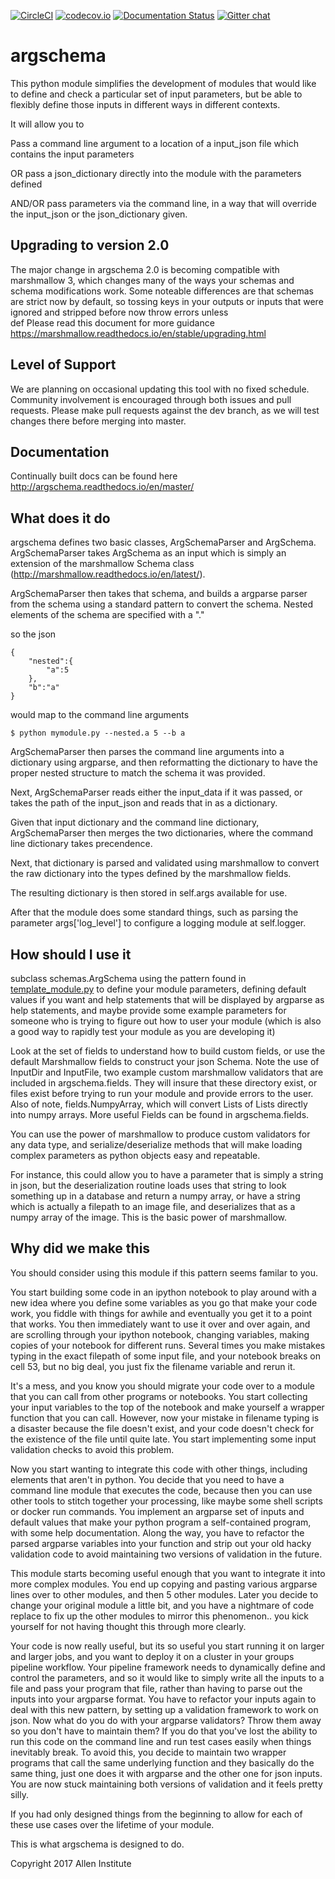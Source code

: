 [![CircleCI](https://circleci.com/gh/AllenInstitute/argschema/tree/master.svg?style=svg)](https://circleci.com/gh/AllenInstitute/argschema/tree/master)
[![codecov.io](https://codecov.io/github/AllenInstitute/argschema/coverage.svg?branch=master)](https://codecov.io/github/AllenInstitute/argschema?branch=master)
[![Documentation Status](https://readthedocs.org/projects/argschema/badge/)](http://argschema.readthedocs.io/en/master/)
[![Gitter chat](https://badges.gitter.im/gitterHQ/gitter.png)](https://gitter.im/argschema/Lobby)
# argschema

This python module simplifies the development of modules that would like to define and check a particular set of input parameters, but be able to flexibly define those inputs in different ways in different contexts. 

It will allow you to 

Pass a command line argument to a location of a input_json file which contains the input parameters

OR pass a json_dictionary directly into the module with the parameters defined

AND/OR pass parameters via the command line, in a way that will override the input_json or the json_dictionary given.

## Upgrading to version 2.0
The major change in argschema 2.0 is becoming
compatible with marshmallow 3, which changes
many of the ways your schemas and schema modifications work.  Some noteable differences  are that schemas are strict now by default, so tossing keys in your outputs or inputs that were ignored and stripped before now throw errors unless  
def
Please read this document for more guidance
https://marshmallow.readthedocs.io/en/stable/upgrading.html

## Level of Support
We are planning on occasional updating this tool with no fixed schedule. Community involvement is encouraged through both issues and pull requests.  Please make pull requests against the dev branch, as we will test changes there before merging into master.

## Documentation
Continually built docs can be found here http://argschema.readthedocs.io/en/master/

## What does it do
argschema defines two basic classes, ArgSchemaParser and ArgSchema. ArgSchemaParser takes ArgSchema as an input which is simply an extension of the marshmallow Schema class (http://marshmallow.readthedocs.io/en/latest/).

ArgSchemaParser then takes that schema, and builds a argparse parser from the schema using a standard pattern to convert the schema. Nested elements of the schema are specified with a "." 

so the json 

    {
        "nested":{
            "a":5
        },
        "b":"a"
    }

would map to the command line arguments

    $ python mymodule.py --nested.a 5 --b a

ArgSchemaParser then parses the command line arguments into a dictionary using argparse, and then reformatting the dictionary to have the proper nested structure to match the schema it was provided.

Next, ArgSchemaParser reads either the input_data if it was passed, or takes the path of the input_json and reads that in as a dictionary.  

Given that input dictionary and the command line dictionary, ArgSchemaParser then merges the two dictionaries, where the command line dictionary takes precendence. 

Next, that dictionary is parsed and validated using marshmallow to convert the raw dictionary into the types defined by the marshmallow fields.

The resulting dictionary is then stored in self.args available for use.

After that the module does some standard things, such as parsing the parameter args['log_level'] to configure a logging module at self.logger.

## How should I use it
subclass schemas.ArgSchema using the pattern found in [template_module.py](examples/template_module.py) to define your module parameters, defining default values if you want and help statements that will be displayed by argparse as help statements, and maybe provide some example parameters for someone who is trying to figure out how to user your module (which is also a good way to rapidly test your module as you are developing it)

Look at the set of fields to understand how to build custom fields, or use the default Marshmallow fields to construct your json Schema.  Note the use of InputDir and InputFile, two example custom marshmallow validators that are included in argschema.fields. They will insure that these directory exist, or files exist before trying to run your module and provide errors to the user. Also of note, fields.NumpyArray, which will convert Lists of Lists directly into numpy arrays.  More useful Fields can be found in argschema.fields.

You can use the power of marshmallow to produce custom validators for any data type, 
and serialize/deserialize methods that will make loading complex parameters as python objects easy and repeatable.

For instance, this could allow you to have a parameter that is simply a string in json, but the deserialization routine loads uses that string to look something up in a database and return a numpy array, or have a string which is actually a filepath to an image file, and deserializes that as a numpy array of the image.  This is the basic power of marshmallow.

## Why did we make this
You should consider using this module if this pattern seems familar to you.

You start building some code in an ipython notebook to play around with a new idea where you define some variables as you go that make your code work, you fiddle with things for awhile and eventually you get it to a point that works.  You then immediately want to use it over and over again, and are scrolling through your ipython notebook, changing variables, making copies of your notebook for different runs.  Several times you make mistakes typing in the exact filepath of some input file, and your notebook breaks on cell 53, but no big deal, you just fix the filename variable and rerun it. 

It's a mess, and you know you should migrate your code over to a module that you can call from other programs or notebooks.  You start collecting your input variables to the top of the notebook and make yourself a wrapper function that you can call.  However, now your mistake in filename typing is a disaster because the file doesn't exist, and your code doesn't check for the existence of the file until quite late. You start implementing some input validation checks to avoid this problem.

Now you start wanting to integrate this code with other things, including elements that aren't in python.  You decide that you need to have a command line module that executes the code, because then you can use other tools to stitch together your processing, like maybe some shell scripts or docker run commands.  You implement an argparse set of inputs and default values that make your python program a self-contained program, with some help documentation.  Along the way, you have to refactor the parsed argparse variables into your function and strip out your old hacky validation code to avoid maintaining two versions of validation in the future.

This module starts becoming useful enough that you want to integrate it into more complex modules.  You end up copying and pasting various argparse lines over to other modules, and then 5 other modules.  Later you decide to change your original module a little bit, and you have a nightmare of code replace to fix up the other modules to mirror this phenomenon.. you kick yourself for not having thought this through more clearly.

Your code is now really useful, but its so useful you start running it on larger and larger jobs, and you want to deploy it on a cluster in your groups pipeline workflow.  Your pipeline framework needs to dynamically define and control the parameters, and so it would like to simply write all the inputs to a file and pass your program that file, rather than having to parse out the inputs into your argparse format.  You have to refactor your inputs again to deal with this new pattern, by setting up a validation framework to work on json.  Now what do you do with your argparse validators? Throw them away so you don't have to maintain them? If you do that you've lost the ability to run this code on the command line and run test cases easily when things inevitably break.  To avoid this, you decide to maintain two wrapper programs that call the same underlying function and they basically do the same thing, just one does it with argparse and the other one for json inputs.  You are now stuck maintaining both versions of validation and it feels pretty silly. 

If you had only designed things from the beginning to allow for each of these use cases over the lifetime of your module.

This is what argschema is designed to do.

Copyright 2017 Allen Institute

